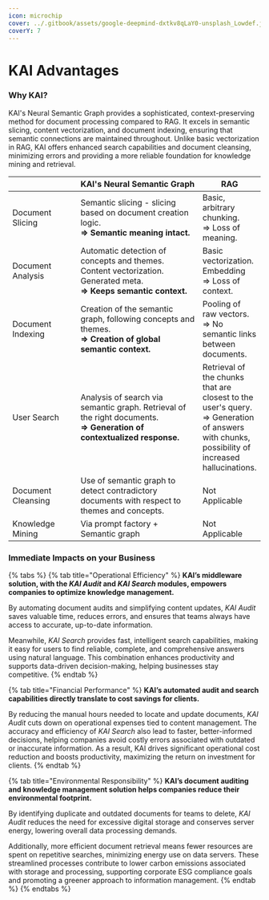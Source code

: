 ```yaml
---
icon: microchip
cover: ../.gitbook/assets/google-deepmind-dxtkv8qLaY0-unsplash_Lowdef.jpg
coverY: 7
---
```


# KAI Advantages

### Why KAI?

KAI's Neural Semantic Graph provides a sophisticated, context-preserving method for document processing compared to RAG. It excels in semantic slicing, content vectorization, and document indexing, ensuring that semantic connections are maintained throughout. Unlike basic vectorization in RAG, KAI offers enhanced search capabilities and document cleansing, minimizing errors and providing a more reliable foundation for knowledge mining and retrieval.

<table data-full-width="true"><thead><tr><th width="160"></th><th width="354">KAI's Neural Semantic Graph</th><th>RAG</th></tr></thead><tbody><tr><td>Document Slicing</td><td>Semantic slicing - slicing based on document creation logic. <br><strong>=> Semantic meaning intact.</strong></td><td>Basic, arbitrary chunking. <br>=> Loss of meaning.</td></tr><tr><td>Document Analysis</td><td>Automatic detection of concepts and themes. Content vectorization. Generated meta. <br><strong>⇒ Keeps semantic context.</strong></td><td>Basic vectorization. Embedding <br>=> Loss of context.</td></tr><tr><td>Document Indexing</td><td>Creation of the semantic graph, following concepts and themes. <br><strong>=> Creation of global semantic context.</strong></td><td>Pooling of raw vectors. <br>=> No semantic links between documents.</td></tr><tr><td>User Search</td><td>Analysis of search via semantic graph. Retrieval of the right documents. <br><strong>=> Generation of contextualized response.</strong></td><td>Retrieval of the chunks that are closest to the user's query. <br>=> Generation of answers with chunks, possibility of increased hallucinations.</td></tr><tr><td>Document Cleansing</td><td>Use of semantic graph to detect contradictory documents with respect to themes and concepts.</td><td>Not Applicable</td></tr><tr><td>Knowledge Mining</td><td>Via prompt factory + Semantic graph</td><td>Not Applicable</td></tr></tbody></table>



### Immediate Impacts on your Business

{% tabs %}
{% tab title="Operational Efficiency" %}
**KAI’s middleware solution, with the&#x20;**_**KAI Audit**_**&#x20;and&#x20;**_**KAI Search**_**&#x20;modules, empowers companies to optimize knowledge management.**&#x20;

By automating document audits and simplifying content updates, _KAI Audit_ saves valuable time, reduces errors, and ensures that teams always have access to accurate, up-to-date information.&#x20;

Meanwhile, _KAI Search_ provides fast, intelligent search capabilities, making it easy for users to find reliable, complete, and comprehensive answers using natural language. This combination enhances productivity and supports data-driven decision-making, helping businesses stay competitive.
{% endtab %}

{% tab title="Financial Performance" %}
**KAI’s automated audit and search capabilities directly translate to cost savings for clients.**&#x20;

By reducing the manual hours needed to locate and update documents, _KAI Audit_ cuts down on operational expenses tied to content management. The accuracy and efficiency of _KAI Search_ also lead to faster, better-informed decisions, helping companies avoid costly errors associated with outdated or inaccurate information. As a result, KAI drives significant operational cost reduction and boosts productivity, maximizing the return on investment for clients.
{% endtab %}

{% tab title="Environmental Responsibility" %}
**KAI’s document auditing and knowledge management solution helps companies reduce their environmental footprint.**&#x20;

By identifying duplicate and outdated documents for teams to delete, _KAI Audit_ reduces the need for excessive digital storage and conserves server energy, lowering overall data processing demands.&#x20;

Additionally, more efficient document retrieval means fewer resources are spent on repetitive searches, minimizing energy use on data servers. These streamlined processes contribute to lower carbon emissions associated with storage and processing, supporting corporate ESG compliance goals and promoting a greener approach to information management.&#x20;
{% endtab %}
{% endtabs %}

